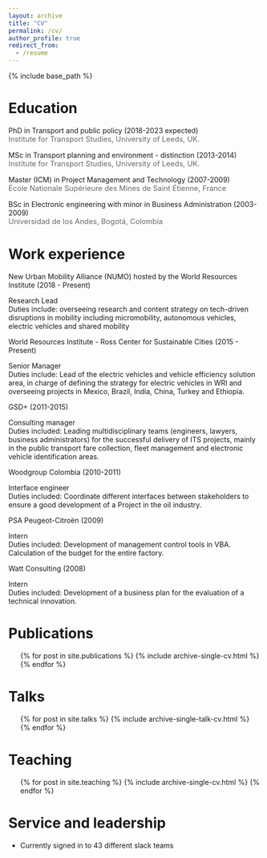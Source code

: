 ```yaml
---
layout: archive
title: "CV"
permalink: /cv/
author_profile: true
redirect_from:
  - /resume
---
```


{% include base_path %}

<i class="fas fa-fw fa-graduation-cap"></i> Education
======
<i class="fas fa-fw fa-graduation-cap"></i> PhD in Transport and public policy (2018-2023 expected)  
<SPAN STYLE="color: #696969	; font-size: 11pt">Institute for Transport Studies, University of Leeds, UK.</span>  

<i class="fas fa-fw fa-graduation-cap"></i> MSc in Transport planning and environment - distinction (2013-2014)  
  <SPAN STYLE="color: #696969	; font-size: 11pt">Institute for Transport Studies, University of Leeds, UK.</span>   
  
<i class="fas fa-fw fa-graduation-cap"></i> Master (ICM) in Project Management and Technology (2007-2009)  
  <SPAN STYLE="color: #696969	; font-size: 11pt">École Nationale Supérieure des Mines de Saint Étienne, France</span>  
  
<i class="fas fa-fw fa-graduation-cap"></i> BSc in Electronic engineering with minor in Business Administration (2003-2009)  
  <SPAN STYLE="color: #696969	; font-size: 11pt">Universidad de los Andes, Bogotá, Colombia</span> 

<i class="fas fa-fw fa-briefcase"></i> Work experience
======
<i class="fas fa-fw fa-briefcase"></i> New Urban Mobility Alliance (NUMO) hosted by the World Resources Institute (2018 - Present)  
 <div class="padded-multilinebold">Research Lead</div> 
 <div class="padded-multiline">Duties include: overseeing research and content strategy on tech-driven disruptions in mobility including micromobility, autonomous vehicles, electric vehicles and shared mobility</div>  

<i class="fas fa-fw fa-briefcase"></i> World Resources Institute - Ross Center for Sustainable Cities (2015 - Present)  
 <div class="padded-multilinebold">Senior Manager</div>  
 <div class="padded-multiline">Duties include: Lead of the electric vehicles and vehicle efficiency solution area, in charge of defining the strategy for electric vehicles in WRI and overseeing projects in Mexico, Brazil, India, China, Turkey and Ethiopia.</div>

<i class="fas fa-fw fa-briefcase"></i> GSD+ (2011-2015)  
  <div class="padded-multilinebold">Consulting manager</div>   
  <div class="padded-multiline">Duties included: Leading multidisciplinary teams (engineers, lawyers, business administrators) for the successful delivery of ITS projects, mainly in the public transport fare collection, fleet management and electronic vehicle identification areas.</div>

<i class="fas fa-fw fa-briefcase"></i>Woodgroup Colombia (2010-2011)  
  <div class="padded-multilinebold"> Interface engineer</div>  
  <div class="padded-multiline">Duties included: Coordinate different interfaces between stakeholders to ensure a good development of a Project in the oil industry.</div> 
  
<i class="fas fa-fw fa-briefcase"></i>PSA Peugeot-Citroën (2009)  
  <div class="padded-multilinebold">Intern</div>  
  <div class="padded-multiline">Duties included: Development of management control tools in VBA. Calculation of the budget for the entire factory.</div>    

<i class="fas fa-fw fa-briefcase"></i>Watt Consulting (2008)  
  <div class="padded-multilinebold">Intern</div>  
 <div class="padded-multiline">Duties included: Development of a business plan for the evaluation of a technical innovation.</div><p></p>   
   
   
<i class="fas fa-fw fa-book"></i> Publications 
======
  <ul>{% for post in site.publications %}
     {% include archive-single-cv.html %}
  {% endfor %}</ul>
  
Talks
======
  <ul>{% for post in site.talks %}
    {% include archive-single-talk-cv.html %}
  {% endfor %}</ul>
  
Teaching
======
  <ul>{% for post in site.teaching %}
    {% include archive-single-cv.html %}
  {% endfor %}</ul>
  
Service and leadership
======
* Currently signed in to 43 different slack teams
